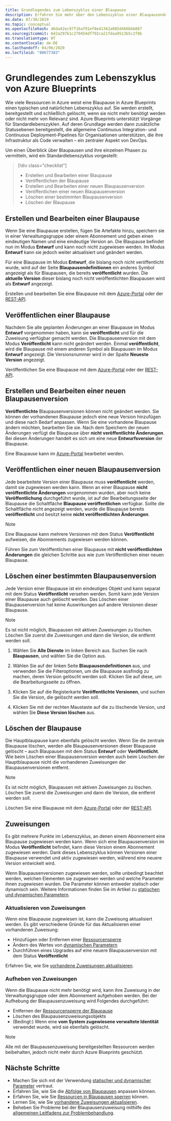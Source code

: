 ```yaml
---
title: Grundlegendes zum Lebenszyklus einer Blaupause
description: Erfahren Sie mehr über den Lebenszyklus einer Blaupausendefinition und die Details zu den einzelnen Phasen, einschließlich dem Aktualisieren und Entfernen von Blaupausenzuweisungen.
ms.date: 07/30/2019
ms.topic: conceptual
ms.openlocfilehash: 46da42ec97f16af91ef8e41362a085d466bbb887
ms.sourcegitcommit: 642a297b1c279454df792ca21fdaa9513b5c2f8b
ms.translationtype: HT
ms.contentlocale: de-DE
ms.lasthandoff: 04/06/2020
ms.locfileid: "80677383"
---
```

# <a name="understand-the-lifecycle-of-an-azure-blueprint"></a>Grundlegendes zum Lebenszyklus von Azure Blueprints

Wie viele Ressourcen in Azure weist eine Blaupause in Azure Blueprints einen typischen und natürlichen Lebenszyklus auf. Sie werden erstellt, bereitgestellt und schließlich gelöscht, wenn sie nicht mehr benötigt werden oder nicht mehr von Relevanz sind. Azure Blueprints unterstützt Vorgänge für Standardlebenszyklen. Auf deren Grundlage werden dann zusätzliche Statusebenen bereitgestellt, die allgemeine Continuous Integration- und Continuous Deployment-Pipelines für Organisationen unterstützen, die ihre Infrastruktur als Code verwalten – ein zentraler Aspekt von DevOps.

Um einen Überblick über Blaupausen und ihre einzelnen Phasen zu vermitteln, wird ein Standardlebenszyklus vorgestellt:

> [!div class="checklist"]
> - Erstellen und Bearbeiten einer Blaupause
> - Veröffentlichen der Blaupause
> - Erstellen und Bearbeiten einer neuen Blaupausenversion
> - Veröffentlichen einer neuen Blaupausenversion
> - Löschen einer bestimmten Blaupausenversion
> - Löschen der Blaupause

## <a name="creating-and-editing-a-blueprint"></a>Erstellen und Bearbeiten einer Blaupause

Wenn Sie eine Blaupause erstellen, fügen Sie Artefakte hinzu, speichern sie in einer Verwaltungsgruppe oder einem Abonnement und geben einen eindeutigen Namen und eine eindeutige Version an. Die Blaupause befindet nun im Modus **Entwurf** und kann noch nicht zugewiesen werden. Im Modus **Entwurf** kann sie jedoch weiter aktualisiert und geändert werden.

Für eine Blaupause im Modus **Entwurf**, die bislang noch nicht veröffentlicht wurde, wird auf der Seite **Blaupausendefinitionen** ein anderes Symbol angezeigt als für Blaupausen, die bereits **veröffentlicht** wurden. Die **aktuelle Version** dieser bislang noch nicht veröffentlichten Blaupausen wird als **Entwurf** angezeigt.

Erstellen und bearbeiten Sie eine Blaupause mit dem [Azure-Portal](../create-blueprint-portal.md#create-a-blueprint) oder der [REST-API](../create-blueprint-rest-api.md#create-a-blueprint).

## <a name="publishing-a-blueprint"></a>Veröffentlichen einer Blaupause

Nachdem Sie alle geplanten Änderungen an einer Blaupause im Modus **Entwurf** vorgenommen haben, kann sie **veröffentlicht** und für die Zuweisung verfügbar gemacht werden. Die Blaupausenversion mit dem Modus **Veröffentlicht** kann nicht geändert werden. Einmal **veröffentlicht**, wird die Blaupause mit einem anderen Symbol als Blaupausen im Modus **Entwurf** angezeigt. Die Versionsnummer wird in der Spalte **Neueste Version** angezeigt.

Veröffentlichen Sie eine Blaupause mit dem [Azure-Portal](../create-blueprint-portal.md#publish-a-blueprint) oder der [REST-API](../create-blueprint-rest-api.md#publish-a-blueprint).

## <a name="creating-and-editing-a-new-version-of-the-blueprint"></a>Erstellen und Bearbeiten einer neuen Blaupausenversion

**Veröffentlichte** Blaupausenversionen können nicht geändert werden. Sie können der vorhandenen Blaupause jedoch eine neue Version hinzufügen und diese nach Bedarf anpassen. Wenn Sie eine vorhandene Blaupause ändern möchten, bearbeiten Sie sie. Nach dem Speichern der neuen Änderungen verfügt die Blaupause über **nicht veröffentlichte Änderungen**. Bei diesen Änderungen handelt es sich um eine neue **Entwurfsversion** der Blaupause.

Eine Blaupause kann im [Azure-Portal](../create-blueprint-portal.md#edit-a-blueprint) bearbeitet werden.

## <a name="publishing-a-new-version-of-the-blueprint"></a>Veröffentlichen einer neuen Blaupausenversion

Jede bearbeitete Version einer Blaupause muss **veröffentlicht** werden, damit sie zugewiesen werden kann. Wenn an einer Blaupause **nicht veröffentlichte Änderungen** vorgenommen wurden, aber noch keine **Veröffentlichung** durchgeführt wurde, ist auf der Bearbeitungsseite der Blaupause die Schaltfläche **Blaupause veröffentlichen** verfügbar. Sollte die Schaltfläche nicht angezeigt werden, wurde die Blaupause bereits **veröffentlicht** und besitzt keine **nicht veröffentlichten Änderungen**.

> [!NOTE]
> Eine Blaupause kann mehrere Versionen mit dem Status **Veröffentlicht** aufweisen, die Abonnements zugewiesen werden können.

Führen Sie zum Veröffentlichen einer Blaupause mit **nicht veröffentlichten Änderungen** die gleichen Schritte aus wie zum Veröffentlichen einer neuen Blaupause.

## <a name="deleting-a-specific-version-of-the-blueprint"></a>Löschen einer bestimmten Blaupausenversion

Jede Version einer Blaupause ist ein eindeutiges Objekt und kann separat mit dem Status **Veröffentlicht** versehen werden. Somit kann jede Version einer Blaupause auch gelöscht werden. Das Löschen einer Blaupausenversion hat keine Auswirkungen auf andere Versionen dieser Blaupause.

> [!NOTE]
> Es ist nicht möglich, Blaupausen mit aktiven Zuweisungen zu löschen. Löschen Sie zuerst die Zuweisungen und dann die Version, die entfernt werden soll.

1. Wählen Sie **Alle Dienste** im linken Bereich aus. Suchen Sie nach **Blaupausen**, und wählen Sie die Option aus.

1. Wählen Sie auf der linken Seite **Blaupausendefinitionen** aus, und verwenden Sie die Filteroptionen, um die Blaupause ausfindig zu machen, deren Version gelöscht werden soll. Klicken Sie auf diese, um die Bearbeitungsseite zu öffnen.

1. Klicken Sie auf die Registerkarte **Veröffentlichte Versionen**, und suchen Sie die Version, die gelöscht werden soll.

1. Klicken Sie mit der rechten Maustaste auf die zu löschende Version, und wählen Sie **Diese Version löschen** aus.

## <a name="deleting-the-blueprint"></a>Löschen der Blaupause

Die Hauptblaupause kann ebenfalls gelöscht werden. Wenn Sie die zentrale Blaupause löschen, werden alle Blaupausenversionen dieser Blaupause gelöscht – auch Blaupausen mit dem Status **Entwurf** oder **Veröffentlicht**. Wie beim Löschen einer Blaupausenversion werden auch beim Löschen der Hauptblaupause nicht die vorhandenen Zuweisungen der Blaupausenversionen entfernt.

> [!NOTE]
> Es ist nicht möglich, Blaupausen mit aktiven Zuweisungen zu löschen. Löschen Sie zuerst die Zuweisungen und dann die Version, die entfernt werden soll.

Löschen Sie eine Blaupause mit dem [Azure-Portal](../create-blueprint-portal.md#delete-a-blueprint) oder der [REST-API](../create-blueprint-rest-api.md#delete-a-blueprint).

## <a name="assignments"></a>Zuweisungen

Es gibt mehrere Punkte im Lebenszyklus, an denen einem Abonnement eine Blaupause zugewiesen werden kann. Wenn sich eine Blaupausenversion im Modus **Veröffentlicht** befindet, kann diese Version einem Abonnement zugewiesen werden. Dank dieses Lebenszyklus können Versionen einer Blaupause verwendet und aktiv zugewiesen werden, während eine neuere Version entwickelt wird.

Wenn Blaupausenversionen zugewiesen werden, sollte unbedingt beachtet werden, welchen Elementen sie zugewiesen werden und welche Parameter ihnen zugewiesen wurden. Die Parameter können entweder statisch oder dynamisch sein. Weitere Informationen finden Sie im Artikel zu [statischen und dynamischen Parametern](parameters.md).

### <a name="updating-assignments"></a>Aktualisieren von Zuweisungen

Wenn eine Blaupause zugewiesen ist, kann die Zuweisung aktualisiert werden. Es gibt verschiedene Gründe für das Aktualisieren einer vorhandenen Zuweisung:

- Hinzufügen oder Entfernen einer [Ressourcensperre](resource-locking.md)
- Ändern des Wertes von [dynamischen Parametern](parameters.md#dynamic-parameters)
- Durchführen eines Upgrades auf eine neuere Blaupausenversion mit dem Status **Veröffentlicht**

Erfahren Sie, wie Sie [vorhandene Zuweisungen aktualisieren](../how-to/update-existing-assignments.md).

### <a name="unassigning-assignments"></a>Aufheben von Zuweisungen

Wenn die Blaupause nicht mehr benötigt wird, kann ihre Zuweisung in der Verwaltungsgruppe oder dem Abonnement aufgehoben werden. Bei der Aufhebung der Blaupausenzuweisung wird Folgendes durchgeführt:

- Entfernen der [Ressourcensperre der Blaupause](resource-locking.md)
- Löschen des Blaupausenzuweisungsobjekts
- (Bedingt:) Wenn eine **vom System zugewiesene verwaltete Identität** verwendet wurde, wird sie ebenfalls gelöscht.

> [!NOTE]
> Alle mit der Blaupausenzuweisung bereitgestellten Ressourcen werden beibehalten, jedoch nicht mehr durch Azure Blueprints geschützt.

## <a name="next-steps"></a>Nächste Schritte

- Machen Sie sich mit der Verwendung [statischer und dynamischer Parameter](parameters.md) vertraut.
- Erfahren Sie, wie Sie die [Abfolge von Blaupausen](sequencing-order.md) anpassen können.
- Erfahren Sie, wie Sie [Ressourcen in Blaupausen sperren](resource-locking.md) können.
- Lernen Sie, wie Sie [vorhandene Zuweisungen aktualisieren](../how-to/update-existing-assignments.md).
- Beheben Sie Probleme bei der Blaupausenzuweisung mithilfe des [allgemeinen Leitfadens zur Problembehandlung](../troubleshoot/general.md).